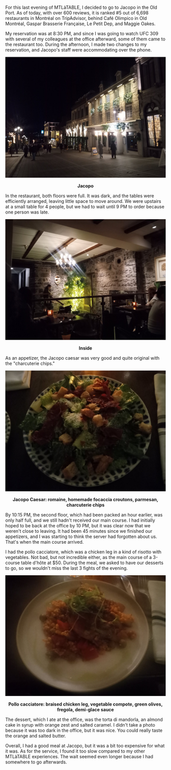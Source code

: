 For this last evening of MTLàTABLE, I decided to go to Jacopo in the Old Port. As of today, with over 600 reviews, it is ranked #5 out of 6,698 restaurants in Montréal on TripAdvisor, behind Café Olimpico in Old Montréal, Gaspar Brasserie Française, Le Petit Dep, and Maggie Oakes.

My reservation was at 8:30 PM, and since I was going to watch UFC 309 with several of my colleagues at the office afterward, some of them came to the restaurant too. During the afternoon, I made two changes to my reservation, and Jacopo's staff were accommodating over the phone.

![The Jacopo](/assets/2024/11/20241116_jacopo/jacopo.jpg)
<p align="center"><b>Jacopo</b></p>

In the restaurant, both floors were full. It was dark, and the tables were efficiently arranged, leaving little space to move around. We were upstairs at a small table for 4 people, but we had to wait until 9 PM to order because one person was late.

![Inside](/assets/2024/11/20241116_jacopo/inside.jpg)
<p align="center"><b>Inside</b></p>

As an appetizer, the Jacopo caesar was very good and quite original with the "charcuterie chips."

![Jacopo Caesar: Romaine, homemade focaccia croutons, parmesan, charcuterie chips](/assets/2024/11/20241116_jacopo/caesar.jpg)
<p align="center"><b>Jacopo Caesar: romaine, homemade focaccia croutons, parmesan, charcuterie chips</b></p>

By 10:15 PM, the second floor, which had been packed an hour earlier, was only half full, and we still hadn't received our main course. I had initially hoped to be back at the office by 10 PM, but it was clear now that we weren't close to leaving. It had been 45 minutes since we finished our appetizers, and I was starting to think the server had forgotten about us. That's when the main course arrived.

I had the pollo cacciatore, which was a chicken leg in a kind of risotto with vegetables. Not bad, but not incredible either, as the main course of a 3-course table d'hôte at $50. During the meal, we asked to have our desserts to go, so we wouldn't miss the last 3 fights of the evening.

![Pollo cacciatore: Braised chicken leg, vegetable compote, green olives, fregola, demi-glace sauce](/assets/2024/11/20241116_jacopo/chicken.jpg)
<p align="center"><b>Pollo cacciatore: braised chicken leg, vegetable compote, green olives, fregola, demi-glace sauce</b></p>

The dessert, which I ate at the office, was the torta di mandorla, an almond cake in syrup with orange zest and salted caramel. I didn't take a photo because it was too dark in the office, but it was nice. You could really taste the orange and salted butter.

Overall, I had a good meal at Jacopo, but it was a bit too expensive for what it was. As for the service, I found it too slow compared to my other MTLàTABLE experiences. The wait seemed even longer because I had somewhere to go afterwards.
